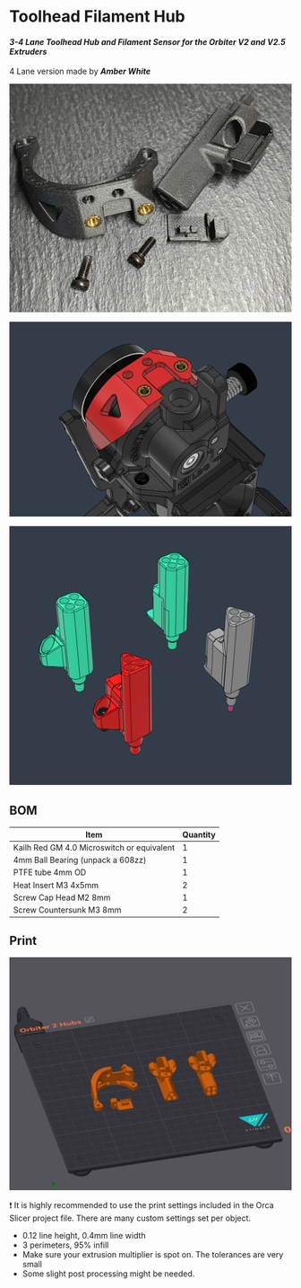 # Toolhead Filament Hub


#### *3-4 Lane* *Toolhead Hub and Filament Sensor for the Orbiter V2 and V2.5 Extruders*

4 Lane version made by ***Amber White***



![](Assets/1.png)

![](Assets/3.png)

![](Assets/2.png)


## BOM

Item | Quantity
-|- 
Kailh Red GM 4.0 Microswitch or equivalent | 1
4mm Ball Bearing (unpack a 608zz) | 1
PTFE tube 4mm OD  | 1
Heat Insert M3 4x5mm  | 2
Screw Cap Head M2 8mm  | 1
Screw Countersunk M3 8mm  | 2


## Print

![](Assets/4.png)

:exclamation: It is highly recommended to use the print settings included in the Orca Slicer project file. There are many custom settings set per object.   

* 0.12 line height, 0.4mm line width
* 3 perimeters, 95% infill
* Make sure your extrusion multiplier is spot on. The tolerances are very small
* Some slight post processing might be needed. 


